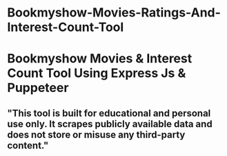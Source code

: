 # Bookmyshow-Movies-Ratings-And-Interest-Count-Tool

# Bookmyshow Movies &amp; Interest Count Tool Using Express Js &amp; Puppeteer

## "This tool is built for educational and personal use only. It scrapes publicly available data and does not store or misuse any third-party content."
